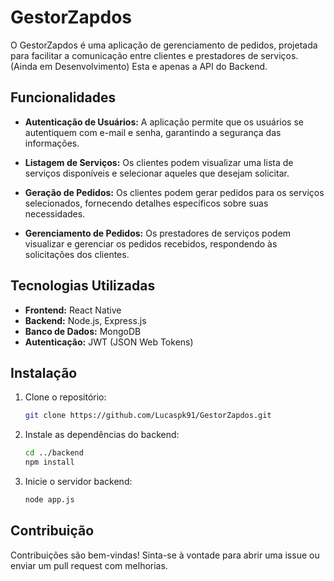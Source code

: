# GestorZapdos

O GestorZapdos é uma aplicação de gerenciamento de pedidos, projetada para facilitar a comunicação entre clientes e prestadores de serviços.
(Ainda em Desenvolvimento)
Esta e apenas a API do Backend.

## Funcionalidades

- **Autenticação de Usuários:** A aplicação permite que os usuários se autentiquem com e-mail e senha, garantindo a segurança das informações.
  
- **Listagem de Serviços:** Os clientes podem visualizar uma lista de serviços disponíveis e selecionar aqueles que desejam solicitar.

- **Geração de Pedidos:** Os clientes podem gerar pedidos para os serviços selecionados, fornecendo detalhes específicos sobre suas necessidades.

- **Gerenciamento de Pedidos:** Os prestadores de serviços podem visualizar e gerenciar os pedidos recebidos, respondendo às solicitações dos clientes.

## Tecnologias Utilizadas

- **Frontend:** React Native
- **Backend:** Node.js, Express.js
- **Banco de Dados:** MongoDB
- **Autenticação:** JWT (JSON Web Tokens)

## Instalação

1. Clone o repositório:
   ```bash
   git clone https://github.com/Lucaspk91/GestorZapdos.git
   ```

3. Instale as dependências do backend:
   ```bash
   cd ../backend
   npm install
   ```

4. Inicie o servidor backend:
   ```bash
   node app.js
   ```

## Contribuição

Contribuições são bem-vindas! Sinta-se à vontade para abrir uma issue ou enviar um pull request com melhorias.
